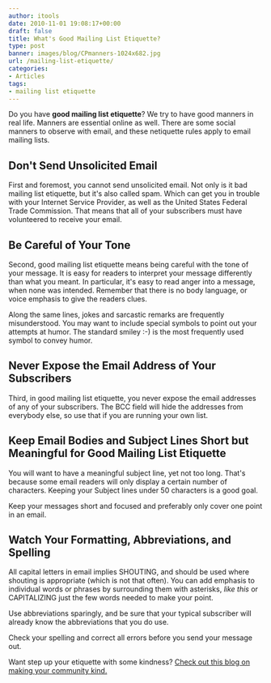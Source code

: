 ```yaml
---
author: itools
date: 2010-11-01 19:08:17+00:00
draft: false
title: What's Good Mailing List Etiquette?
type: post
banner: images/blog/CPmanners-1024x682.jpg
url: /mailing-list-etiquette/
categories:
- Articles
tags:
- mailing list etiquette
---
```


Do you have **good mailing list etiquette**? We try to have good manners in real life. Manners are essential online as well. There are some social manners to observe with email, and these netiquette rules apply to email mailing lists.


## Don't Send Unsolicited Email


First and foremost, you cannot send unsolicited email. Not only is it bad mailing list etiquette, but it's also called spam. Which can get you in trouble with your Internet Service Provider, as well as the United States Federal Trade Commission. That means that all of your subscribers must have volunteered to receive your email.


## Be Careful of Your Tone


Second, good mailing list etiquette means being careful with the tone of your message. It is easy for readers to interpret your message differently than what you meant. In particular, it's easy to read anger into a message, when none was intended. Remember that there is no body language, or voice emphasis to give the readers clues.

Along the same lines, jokes and sarcastic remarks are frequently misunderstood. You may want to include special symbols to point out your attempts at humor. The standard smiley :-) is the most frequently used symbol to convey humor.


## Never Expose the Email Address of Your Subscribers


Third, in good mailing list etiquette, you never expose the email addresses of any of your subscribers. The BCC field will hide the addresses from everybody else, so use that if you are running your own list.


## Keep Email Bodies and Subject Lines Short but Meaningful for Good Mailing List Etiquette


You will want to have a meaningful subject line, yet not too long. That's because some email readers will only display a certain number of characters. Keeping your Subject lines under 50 characters is a good goal.

Keep your messages short and focused and preferably only cover one point in an email.


## Watch Your Formatting, Abbreviations, and Spelling


All capital letters in email implies SHOUTING, and should be used where shouting is appropriate (which is not that often). You can add emphasis to individual words or phrases by surrounding them with asterisks, *like this* or CAPITALIZING just the few words needed to make your point.

Use abbreviations sparingly, and be sure that your typical subscriber will already know the abbreviations that you do use.

Check your spelling and correct all errors before you send your message out.

Want step up your etiquette with some kindness? [Check out this blog on making your community kind.](https://www.mail-list.com/encouraging-kindness-in-your-online-community/)
